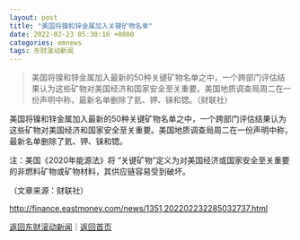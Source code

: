 ```yaml
---
layout: post
title: "美国将镍和锌金属加入关键矿物名单"
date: 2022-02-23 05:30:16 +0800
categories: emnews
tags: 东财滚动新闻
---
```

> 美国将镍和锌金属加入最新的50种关键矿物名单之中，一个跨部门评估结果认为这些矿物对美国经济和国家安全至关重要。美国地质调查局周二在一份声明中称，最新名单删除了氦、钾、铼和锶。（财联社）

<p>美国将镍和锌金属加入最新的50种关键矿物名单之中，一个跨部门评估结果认为这些矿物对美国经济和国家安全至关重要。美国地质调查局周二在一份声明中称，最新名单删除了氦、钾、铼和锶。</p><p>注：美国《2020年能源法》将 “关键矿物”定义为对美国经济或国家安全至关重要的非燃料矿物或矿物材料，其供应链容易受到破坏。</p><p class="em_media">（文章来源：财联社）</p>

<http://finance.eastmoney.com/news/1351,202202232285032737.html>

[返回东财滚动新闻](//finews.withounder.com/emnews/)｜[返回首页](//finews.withounder.com/)